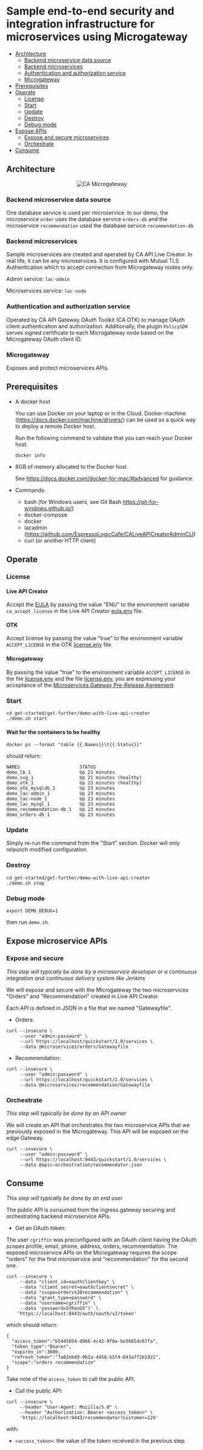 # Sample end-to-end security and integration infrastructure for microservices using Microgateway

* [Architecture](#architecture)
    * [Backend microservice data source](#datasource)
    * [Backend microservices](#microservices)
    * [Authentication and authorization service](#auth)
    * [Microgateway](#microgateway)
* [Prerequisites](#prerequisites)
* [Operate](#operate)
  * [License](#license)
  * [Start](#ops-start)
  * [Update](#ops-update)
  * [Destroy](#ops-destroy)
  * [Debug mode](#ops-debug)
* [Expose APIs](#expose-apis)
  * [Expose and secure microservices](#expose-microservices)
  * [Orchestrate](#orchestrate)
* [Consume](#consume)

## Architecture <a name="architecture"></a>

<p align="center">
<img src="img/ca-microgateway-diagram-demo_draw-io.png" alt="CA Microgateway" title="CA Microgateway" />
</p>

### Backend microservice data source <a name="datasource"></a>

One database service is used per microservice. In our demo, the microservice
`order` uses the database service `orders-db` and the microservice `recommendation`
used the database service `recommendation-db`

### Backend microservices <a name="microservices"></a>

Sample microservices are created and operated by CA API Live Creator. In real life, it can be any microservices. It is configured with Mutual TLS Authentication which to accept connection from Microgateway nodes only.

Admin service: `lac-admin`

Microservices service: `lac-node`

### Authentication and authorization service <a name="auth"></a>

Operated by CA API Gateway OAuth Toolkit (CA OTK) to manage
OAuth client authentication and authorization. Additionally,
the plugin `PolicySDK` serves signed certificate to each Microgateway node based on the Microgateway OAuth client ID.

### Microgateway <a name="microgateway"></a>
Exposes and protect microservices APIs.

## Prerequisites <a name="prerequisites"></a>

- A docker host

  You can use Docker on your laptop or in the Cloud. Docker-machine
  (https://docs.docker.com/machine/drivers/) can be used as a quick way to deploy
  a remote Docker host.

  Run the following command to validate that you can reach your Docker host.
  ```
  docker info
  ```

- 8GB of memory allocated to the Docker host

  See https://docs.docker.com/docker-for-mac/#advanced for guidance.

- Commands:
  - bash (for Windows users, see Git Bash https://git-for-windows.github.io/)
  - docker-compose
  - docker
  - lacadmin (https://github.com/EspressoLogicCafe/CALiveAPICreatorAdminCLI)
  - curl (or another HTTP client)

## Operate <a name="operate"></a>
### License <a name="license"></a>
#### Live API Creator

Accept the [EULA](api-live-creator/etc/license/CA_Technologies_LiveAPI_License.json)
by passing the value "ENU" to the environment variable `ca_accept_license` in
the Live API Creator [eula.env](api-live-creator/etc/eula.env) file.

#### OTK

Accept license by passing the value "true" to the environment variable `ACCEPT_LICENSE` in
the OTK [license.env](../../external/otk/config/license.env) file.

#### Microgateway

By passing the value "true" to the environment variable `ACCEPT_LICENSE` in
the file [license.env](../../docker-compose/config/license.env) and the file
[license.env](gateway/config/license.env), you are expressing your acceptance of
the [Microservices Gateway Pre-Release Agreement](../../../LICENSE.md).

### Start <a name="ops-start"></a>
```
cd get-started/get-further/demo-with-live-api-creator
./demo.sh start
```

#### Wait for the containers to be healthy
```
docker ps --format "table {{.Names}}\t{{.Status}}"
```
should return:
```
NAMES                      STATUS
demo_lb_1                  Up 21 minutes
demo_ssg_1                 Up 21 minutes (healthy)
demo_otk_1                 Up 23 minutes (healthy)
demo_otk_mysqldb_1         Up 23 minutes
demo_lac-admin_1           Up 23 minutes
demo_lac-node_1            Up 23 minutes
demo_lac_mysql_1           Up 23 minutes
demo_recommendation-db_1   Up 23 minutes
demo_orders-db_1           Up 23 minutes
```

### Update <a name="ops-update"></a>
Simply re-run the command from the "Start" section. Docker will only relaunch
modified configuration.

### Destroy <a name="ops-destroy"></a>
```
cd get-started/get-further/demo-with-live-api-creator
./demo.sh stop
```

### Debug mode <a name="ops-debug"></a>
```
export DEMO_DEBUG=1
```

then run `demo.sh`.

## Expose microservice APIs <a name="expose-apis"></a>

### Expose and secure <a name="expose-microservices"></a>

*This step will typically be done by a microservice developer or a continuous
integration and continuous delivery system like Jenkins*

We will expose and secure with the Microgateway the two microservices "Orders"
and "Recommendation" created in Live API Creator.

Each API is defined in JSON in a file that we named "Gatewayfile".

- Orders:

```
curl --insecure \
     --user "admin:password" \
     --url https://localhost/quickstart/1.0/services \
     --data @microservices/orders/Gatewayfile
```

- Recommendation:

```
curl --insecure \
     --user "admin:password" \
     --url https://localhost/quickstart/1.0/services \
     --data @microservices/recommendation/Gatewayfile
```

### Orchestrate <a name="orchestrate"></a>

*This step will typically be done by an API owner*

We will create an API that orchestrates the two microservice APIs that we
previously exposed in the Microgateway. This API will be exposed on the edge
Gateway.

```
curl --insecure \
     --user "admin:password" \
     --url https://localhost:9443/quickstart/1.0/services \
     --data @apis-orchestration/recommendator.json
```

## Consume <a name="consume"></a>

*This step will typically be done by an end user*

The public API is consumed from the ingress gateway securing and orchestrating
backend microservice APIs.

- Get an OAuth token:

The user `cgriffin` was preconfigured with an OAuth client having the OAuth scopes
profile, email, phone, address, orders, recommendation. The exposed microservice
APIs on the Microgateway requires the scope "orders" for the first microservice
and "recommendation" for the second one.

```
curl --insecure \
     --data "client_id=oauthclientkey" \
     --data "client_secret=oauthclientsecret" \
     --data "scope=orders%20recommendation" \
     --data "grant_type=password" \
     --data "username=cgriffin" \
     --data 'password=StRonG5^)' \
    'https://localhost:8443/auth/oauth/v2/token'
```
which should return:
```
{
  "access_token":"b5445054-d9b6-4c42-9f0a-be5685dc67fa",
  "token_type":"Bearer",
  "expires_in":3600,
  "refresh_token":"7a02ebd9-9b1a-4458-b5f4-843a7f2b1921",
  "scope":"orders recommendation"
}
```

Take note of the `access_token` to call the public API.

- Call the public API:

```
curl --insecure \
     --header "User-Agent: Mozilla/5.0" \
     --header "Authorization: Bearer <access_token>" \
     'https://localhost:9443/recommendator?customer=129'
```
with:
  - `<access_token>`: the value of the token received in the previous step.
